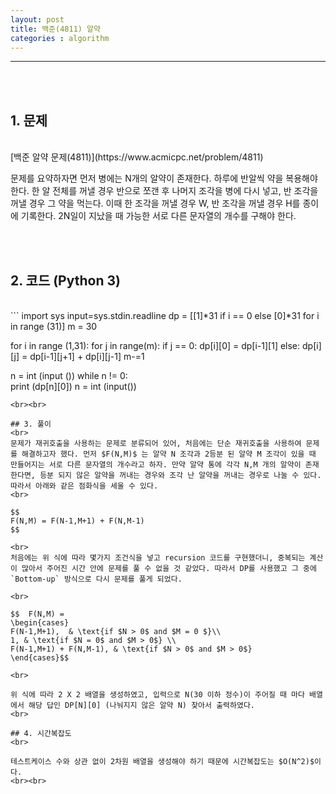 ```yaml
---
layout: post
title: 백준(4811) 알약
categories : algorithm
---
```


----
<br><br>

## 1. 문제 
<br>
[백준 알약 문제(4811)](https://www.acmicpc.net/problem/4811)  


문제를 요약하자면 먼저 병에는 N개의 알약이 존재한다. 하루에 반알씩 약을 복용해야 한다. 한 알 전체를 꺼낼 경우 반으로 쪼갠 후 나머지 조각을 병에 다시 넣고, 반 조각을 꺼낼 경우 그 약을 먹는다. 이때 한 조각을 꺼낼 경우 W, 반 조각을 꺼낼 경우 H를 종이에 기록한다. 2N일이 지났을 때 가능한 서로 다른 문자열의 개수를 구해야 한다. 

<br><br>

## 2. 코드 (Python 3) 
<br>
```
import sys
input=sys.stdin.readline
dp  = [[1]*31 if i == 0 else [0]*31 for i in range (31)]
m = 30

for i in range (1,31):
  for j in range(m):
    if j == 0:
      dp[i][0] = dp[i-1][1]
    else:
      dp[i][j] = dp[i-1][j+1] + dp[i][j-1] 
  m-=1

n = int (input ())
while n != 0:  
  print (dp[n][0])
  n = int (input())
```
<br><br>

## 3. 풀이
<br>
문제가 재귀호출을 사용하는 문제로 분류되어 있어, 처음에는 단순 재귀호출을 사용하여 문제를 해결하고자 했다. 먼저 $F(N,M)$ 는 알약 N 조각과 2등분 된 알약 M 조각이 있을 때 만들어지는 서로 다른 문자열의 개수라고 하자. 만약 알약 통에 각각 N,M 개의 알약이 존재한다면, 등분 되지 않은 알약을 꺼내는 경우와 조각 난 알약을 꺼내는 경우로 나눌 수 있다. 따라서 아래와 같은 점화식을 세울 수 있다. 
<br>

$$
F(N,M) = F(N-1,M+1) + F(N,M-1)
$$

<br>
처음에는 위 식에 따라 몇가지 조건식을 넣고 recursion 코드를 구현했더니, 중복되는 계산이 많아서 주어진 시간 안에 문제를 풀 수 없을 것 같았다. 따라서 DP를 사용했고 그 중에 `Bottom-up` 방식으로 다시 문제를 풀게 되었다. 

<br>

$$  F(N,M) =
\begin{cases}
F(N-1,M+1),  & \text{if $N > 0$ and $M = 0 $}\\
1, & \text{if $N = 0$ and $M > 0$} \\
F(N-1,M+1) + F(N,M-1), & \text{if $N > 0$ and $M > 0$}
\end{cases}$$

<br>

위 식에 따라 2 X 2 배열을 생성하였고, 입력으로 N(30 이하 정수)이 주어질 때 마다 배열에서 해당 답인 DP[N][0] (나눠지지 않은 알약 N) 찾아서 출력하였다.  
<br>

## 4. 시간복잡도 
<br>

테스트케이스 수와 상관 없이 2차원 배열을 생성해야 하기 때문에 시간복잡도는 $O(N^2)$이다.
<br><br>

